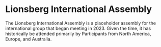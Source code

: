 # Lionsberg International Assembly

The Lionsberg International Assembly is a placeholder assembly for the international group that began meeting in 2023. Given the time, it has historically be attended primarily by Participants from North America, Europe, and Australia.  
